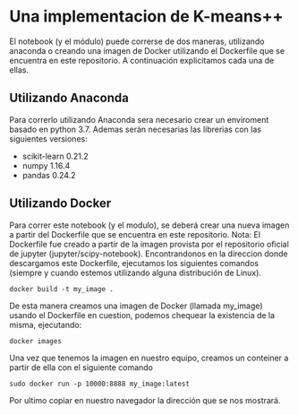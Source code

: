 # Una implementacion de K-means++
El notebook (y el módulo) puede correrse de dos maneras, utilizando anaconda o creando una imagen de Docker utilizando el Dockerfile que se encuentra en este repositorio. A continuación explicitamos cada una de ellas.
## Utilizando Anaconda
Para correrlo utilizando Anaconda sera necesario crear un enviroment basado en python 3.7. Ademas serán necesarias las librerias con las siguientes versiones:
* scikit-learn 0.21.2
* numpy 1.16.4 
* pandas 0.24.2

## Utilizando Docker
Para correr este notebook (y el modulo), se deberá crear una nueva imagen a partir del Dockerfile que se encuentra en este repositorio.
Nota: El Dockerfile fue creado a partir de la imagen provista por el repositorio oficial de jupyter (jupyter/scipy-notebook).
Encontrandonos en la direccion donde descargamos este Dockerfile, ejecutamos los siguientes comandos (siempre y cuando estemos utilizando alguna distribución de Linux).

`docker build -t my_image .`

De esta manera creamos una imagen de Docker (llamada my_image) usando el Dockerfile en cuestion, podemos chequear la existencia de la misma, ejecutando:

`docker images`

Una vez que tenemos la imagen en nuestro equipo, creamos un conteiner a partir de ella con el siguiente comando

`sudo docker run -p 10000:8888 my_image:latest`

Por ultimo copiar en nuestro navegador la dirección que se nos mostrará.
